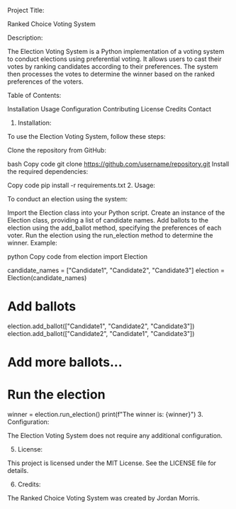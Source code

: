 Project Title:

Ranked Choice Voting System

Description:

The Election Voting System is a Python implementation of a voting system to conduct elections using preferential voting. It allows users to cast their votes by ranking candidates according to their preferences. The system then processes the votes to determine the winner based on the ranked preferences of the voters.

Table of Contents:

Installation
Usage
Configuration
Contributing
License
Credits
Contact
1. Installation:

To use the Election Voting System, follow these steps:

Clone the repository from GitHub:

bash
Copy code
git clone https://github.com/username/repository.git
Install the required dependencies:

Copy code
pip install -r requirements.txt
2. Usage:

To conduct an election using the system:

Import the Election class into your Python script.
Create an instance of the Election class, providing a list of candidate names.
Add ballots to the election using the add_ballot method, specifying the preferences of each voter.
Run the election using the run_election method to determine the winner.
Example:

python
Copy code
from election import Election

candidate_names = ["Candidate1", "Candidate2", "Candidate3"]
election = Election(candidate_names)

# Add ballots
election.add_ballot(["Candidate1", "Candidate2", "Candidate3"])
election.add_ballot(["Candidate2", "Candidate1", "Candidate3"])
# Add more ballots...

# Run the election
winner = election.run_election()
print(f"The winner is: {winner}")
3. Configuration:

The Election Voting System does not require any additional configuration.

5. License:

This project is licensed under the MIT License. See the LICENSE file for details.

6. Credits:

The Ranked Choice Voting System was created by Jordan Morris.

